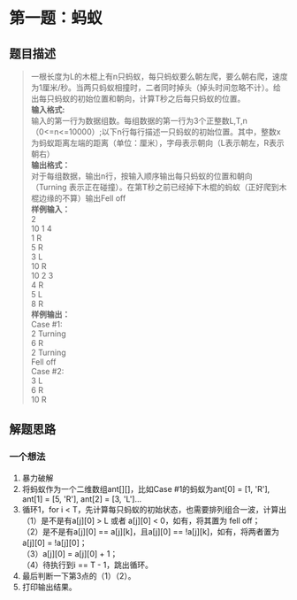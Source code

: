 # 第一题：蚂蚁
## 题目描述
>一根长度为L的木棍上有n只蚂蚁，每只蚂蚁要么朝左爬，要么朝右爬，速度为1厘米/秒。当两只蚂蚁相撞时，二者同时掉头（掉头时间忽略不计）。给出每只蚂蚁的初始位置和朝向，计算T秒之后每只蚂蚁的位置。  
**输入格式:**  
输入的第一行为数据组数。每组数据的第一行为3个正整数L,T,n（0<=n<=10000）;以下n行每行描述一只蚂蚁的初始位置。其中，整数x为蚂蚁距离左端的距离（单位：厘米），字母表示朝向（L表示朝左，R表示朝右）  
**输出格式：**  
对于每组数据，输出n行，按输入顺序输出每只蚂蚁的位置和朝向（Turning 表示正在碰撞）。在第T秒之前已经掉下木棍的蚂蚁（正好爬到木棍边缘的不算）输出Fell off  
**样例输入：**  
2  
10 1 4  
1 R  
5 R  
3 L  
10 R  
10 2 3  
4 R  
5 L  
8 R  
**样例输出：**  
Case #1:  
2 Turning  
6 R  
2 Turning  
Fell off  
Case #2:  
3 L  
6 R  
10 R  
## 解题思路
### 一个想法
1. 暴力破解
2. 将蚂蚁作为一个二维数组ant[][]，比如Case #1的蚂蚁为ant[0] = [1, 'R'], ant[1] = [5, 'R'], ant[2] = [3, 'L']...
3. 循环1，for i < T，先计算每只蚂蚁的初始状态，也需要排列组合一波，计算出  
  （1）是不是有a[j][0] > L 或者 a[j][0] < 0，如有，将其置为 fell off；  
  （2）是不是有a[j][0] == a[j][k]，且a[j][0] == !a[j][k]，如有，将两者置为 a[j][0] = !a[j][0]；  
  （3）a[j][0] = a[j][0] + 1；  
  （4）待执行到i == T - 1，跳出循环。  
4. 最后判断一下第3点的（1）（2）。
5. 打印输出结果。



